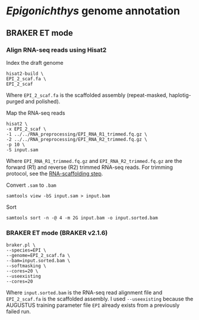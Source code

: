 # _Epigonichthys_ genome annotation

## BRAKER ET mode

### Align RNA-seq reads using Hisat2

Index the draft genome

```
hisat2-build \
EPI_2_scaf.fa \
EPI_2_scaf
```
Where `EPI_2_scaf.fa` is the scaffolded assembly (repeat-masked, haplotig-purged and polished).

Map the RNA-seq reads

```
hisat2 \
-x EPI_2_scaf \
-1 ../../RNA_preprocessing/EPI_RNA_R1_trimmed.fq.gz \
-2 ../../RNA_preprocessing/EPI_RNA_R2_trimmed.fq.gz \
-p 10 \
-S input.sam
```

Where `EPI_RNA_R1_trimmed.fq.gz` and `EPI_RNA_R2_trimmed.fq.gz` are the forward (R1) and reverse (R2) trimmed RNA-seq reads. For trimming protocol, see the [RNA-scaffolding step](https://github.com/LotharukpongJS/Cephalogenomics/blob/main/01_Assembly/Epigonichthys.md#rna-scaffolding).

Convert `.sam` to `.bam`

```
samtools view -bS input.sam > input.bam
```
Sort

```
samtools sort -n -@ 4 -m 2G input.bam -o input.sorted.bam
```

### BRAKER ET mode (BRAKER v2.1.6)

```
braker.pl \
--species=EPI \
--genome=EPI_2_scaf.fa \
--bam=input.sorted.bam \
--softmasking \
--cores=20 \
--useexisting
--cores=20
```

Where `input.sorted.bam` is the RNA-seq read alignment file and `EPI_2_scaf.fa` is the scaffolded assembly.  I used `--useexisting` because the AUGUSTUS training parameter file `EPI` already exists from a previously failed run.
